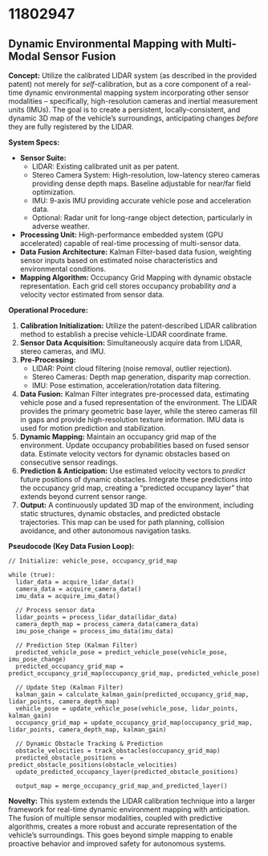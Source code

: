 # 11802947

## Dynamic Environmental Mapping with Multi-Modal Sensor Fusion

**Concept:** Utilize the calibrated LIDAR system (as described in the provided patent) not merely for *self*-calibration, but as a core component of a real-time dynamic environmental mapping system incorporating other sensor modalities – specifically, high-resolution cameras and inertial measurement units (IMUs). The goal is to create a persistent, locally-consistent, and dynamic 3D map of the vehicle’s surroundings, anticipating changes *before* they are fully registered by the LIDAR.

**System Specs:**

*   **Sensor Suite:**
    *   LIDAR: Existing calibrated unit as per patent.
    *   Stereo Camera System: High-resolution, low-latency stereo cameras providing dense depth maps. Baseline adjustable for near/far field optimization.
    *   IMU: 9-axis IMU providing accurate vehicle pose and acceleration data.
    *   Optional: Radar unit for long-range object detection, particularly in adverse weather.
*   **Processing Unit:** High-performance embedded system (GPU accelerated) capable of real-time processing of multi-sensor data.
*   **Data Fusion Architecture:** Kalman Filter-based data fusion, weighting sensor inputs based on estimated noise characteristics and environmental conditions.
*   **Mapping Algorithm:** Occupancy Grid Mapping with dynamic obstacle representation. Each grid cell stores occupancy probability *and* a velocity vector estimated from sensor data.

**Operational Procedure:**

1.  **Calibration Initialization:** Utilize the patent-described LIDAR calibration method to establish a precise vehicle-LIDAR coordinate frame.
2.  **Sensor Data Acquisition:** Simultaneously acquire data from LIDAR, stereo cameras, and IMU.
3.  **Pre-Processing:**
    *   LIDAR: Point cloud filtering (noise removal, outlier rejection).
    *   Stereo Cameras: Depth map generation, disparity map correction.
    *   IMU: Pose estimation, acceleration/rotation data filtering.
4.  **Data Fusion:**  Kalman Filter integrates pre-processed data, estimating vehicle pose and a fused representation of the environment. The LIDAR provides the primary geometric base layer, while the stereo cameras fill in gaps and provide high-resolution texture information. IMU data is used for motion prediction and stabilization.
5.  **Dynamic Mapping:**  Maintain an occupancy grid map of the environment. Update occupancy probabilities based on fused sensor data. Estimate velocity vectors for dynamic obstacles based on consecutive sensor readings.
6.  **Prediction & Anticipation:** Use estimated velocity vectors to *predict* future positions of dynamic obstacles. Integrate these predictions into the occupancy grid map, creating a “predicted occupancy layer” that extends beyond current sensor range.
7.  **Output:** A continuously updated 3D map of the environment, including static structures, dynamic obstacles, and predicted obstacle trajectories. This map can be used for path planning, collision avoidance, and other autonomous navigation tasks.

**Pseudocode (Key Data Fusion Loop):**

```pseudocode
// Initialize: vehicle_pose, occupancy_grid_map

while (true):
  lidar_data = acquire_lidar_data()
  camera_data = acquire_camera_data()
  imu_data = acquire_imu_data()

  // Process sensor data
  lidar_points = process_lidar_data(lidar_data)
  camera_depth_map = process_camera_data(camera_data)
  imu_pose_change = process_imu_data(imu_data)

  // Prediction Step (Kalman Filter)
  predicted_vehicle_pose = predict_vehicle_pose(vehicle_pose, imu_pose_change)
  predicted_occupancy_grid_map = predict_occupancy_grid_map(occupancy_grid_map, predicted_vehicle_pose)

  // Update Step (Kalman Filter)
  kalman_gain = calculate_kalman_gain(predicted_occupancy_grid_map, lidar_points, camera_depth_map)
  vehicle_pose = update_vehicle_pose(vehicle_pose, lidar_points, kalman_gain)
  occupancy_grid_map = update_occupancy_grid_map(occupancy_grid_map, lidar_points, camera_depth_map, kalman_gain)

  // Dynamic Obstacle Tracking & Prediction
  obstacle_velocities = track_obstacles(occupancy_grid_map)
  predicted_obstacle_positions = predict_obstacle_positions(obstacle_velocities)
  update_predicted_occupancy_layer(predicted_obstacle_positions)

  output_map = merge_occupancy_grid_map_and_predicted_layer()
```

**Novelty:** This system extends the LIDAR calibration technique into a larger framework for real-time dynamic environment mapping with anticipation. The fusion of multiple sensor modalities, coupled with predictive algorithms, creates a more robust and accurate representation of the vehicle’s surroundings. This goes beyond simple mapping to enable proactive behavior and improved safety for autonomous systems.